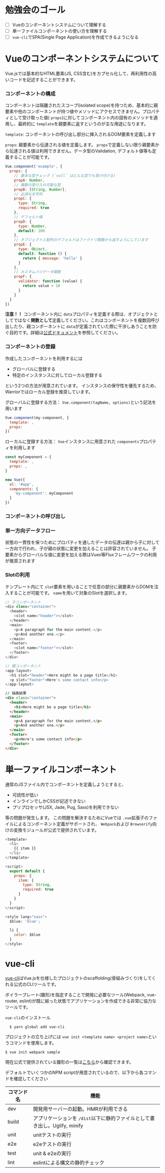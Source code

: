 # 勉強会のゴール
- [ ] Vueのコンポーネントシステムについて理解する
- [ ] 単一ファイルコンポーネントの使い方を理解する
- [ ] `vue-cli`でSPA(Single Page Application)を作成できるようになる

# Vueのコンポーネントシステムについて
Vue.jsでは基本的なHTML要素(JS, CSS含む)をカプセル化して、再利用性の高いコードを記述することができます。

### コンポーネントの構成
コンポーネントは隔離されたスコープ(isolated scope)を持つため、基本的に親要素や他のコンポーネントが持つ値やメソッドにアクセスできません。プロパティとして受け取った値( `props`)に対してコンポーネント内の固有のメソッドを適用し、最終的に  `template`を親要素に返すというのが主な用途になります。

`template`:
コンポーネントの呼び出し部分に挿入されるDOM要素を定義します

`props`:
親要素から伝達される値を定義します。 `props`で定義しない限り親要素から伝達される値は利用できません。データ型のValidation, デフォルト値等も定義することが可能です。

```js
Vue.component('example', {
  props: {
    // 基本な型チェック (`null` はどんな型でも受け付ける)
    propA: Number,
    // 複数の受け入れ可能な型
    propB: [String, Number],
    // 必須な文字列
    propC: {
      type: String,
      required: true
    },
    // デフォルト値
    propD: {
      type: Number,
      default: 100
    },
    // オブジェクトと配列のデフォルトはファクトリ関数から返すようにしています
    propE: {
      type: Object,
      default: function () {
        return { message: 'hello' }
      }
    },
    // カスタムバリデータ関数
    propF: {
      validator: function (value) {
        return value > 10
      }
    }
  }
})
```

**注意！！**
コンポーネント内に `data`プロパティを定義する際は、オブジェクトとしてではなく**関数として**定義してください。これはコンポーネントを複数回呼び出したり、親コンポーネントに `data`が定義されていた際に干渉しあうことを防ぐ目的です。詳細は[公式ドキュメント](https://jp.vuejs.org/v2/guide/components.html#data-は関数でなければならない)を参照してください。

### コンポーネントの登録
作成したコンポーネントを利用するには
- グローバルに登録する
- 特定のインスタンスに対してローカル登録する

という2つの方法が用意されています。
インスタンスの保守性を優先するため、Warriorではローカル登録を推奨しています。

グローバルに登録する方法：
`Vue.component(tagName, options)`という記法を用います
```js
Vue.component(my-component, {
  template: ,
  props: 
})
```

ローカルに登録する方法：
`Vue`インスタンスに用意された `components`プロパティを利用します
```js
const myComponent = {
  template: ,
  props: ,
}

new Vue({
  el: '#app',
  components: {
    'my-component': myComponent
  }
})
```

### コンポーネントの呼び出し

### 単一方向データフロー
状態の一貫性を保つためにプロパティを通したデータの伝達は親から子に対して一方向で行われ、子が親の状態に変更を加えることは許容されていません。
子要素からグローバルな値に変更を加える際はVuex等Fluxフレームワークの利用が推奨されます

### Slotの利用
テンプレート内にて `slot`要素を用いることで任意の部分に親要素からDOMを注入することが可能です。 `name`を用いて対象のSlotを選択します。

```js
// 子コンポーネント
<div class="container">
  <header>
    <slot name="header"></slot>
  </header>
  <main>
    <p>A paragraph for the main content.</p>
    <p>And another one.</p>
  </main>
  <footer>
    <slot name="footer"></slot>
  </footer>
</div>
```

```js
// 親コンポーネント
<app-layout>
  <h1 slot="header">Here might be a page title</h1>
  <p slot="footer">Here's some contact info</p>
</app-layout>
```

```html
// 描画結果
<div class="container">
  <header>
    <h1>Here might be a page title</h1>
  </header>
  <main>
    <p>A paragraph for the main content.</p>
    <p>And another one.</p>
  </main>
  <footer>
    <p>Here's some contact info</p>
  </footer>
</div>
````

# 単一ファイルコンポーネント
通常のJSファイル内でコンポーネントを定義しようとすると、
- 可読性が低い
- インラインでしかCSSが記述できない
- プリプロセッサ(JSX, Jade, Pug, Sass)を利用できない

等の問題が発生します。
この問題を解決するためにVueでは `.vue`拡張子のファイルによるコンポーネント定義がサポートされ、 `Webpack`および `Browserify`向けの変換モジュールが公式で提供されています。

```js
<template>
  <li>
    {{ item }}
  </li>
</template>

<script>
  export default {
    props: {
      item: {
        type: String,
        required: true 
      } 
    }
  }
</script>

<style lang="sass">
  $blue: 'blue';

  li {
    color: $blue
  }
</style>
```

# vue-cli
[vue-cli](https://github.com/vuejs/vue-cli)はVue.jsを仕様したプロジェクトのscaffolding(骨組みづくり)をしてくれる公式のCLIツールです。

ボイラープレート(雛形)を指定することで開発に必要なツール(Webpack, vue-router, eslint)が既に揃った状態でアプリケーションを作成できる非常に協力なツールです。

`vue-cli`のインストール
```shell
  $ yarn global add vue-cli
```

プロジェクトの立ち上げには `vue init <template name> <project name>`というコマンドを使用します。
```shell
$ vue init webpack sample
```

現在公式で提供されている雛形の一覧は[こちら](https://github.com/vuejs-templates)から確認できます。

デフォルトでいくつかのNPM scriptが用意されているので、以下から各コマンドを確認してください

|コマンド名|機能|
|---|---|
|dev|開発用サーバーの起動。HMRが利用できる|
|build|アプリケーションを `/dist`以下に静的ファイルとして書き出し。Uglify, minify|
|unit|unitテストの実行|
|e2e|e2eテストの実行|
|test|unit & e2eの実行|
|lint|eslintによる構文の静的チェック|

